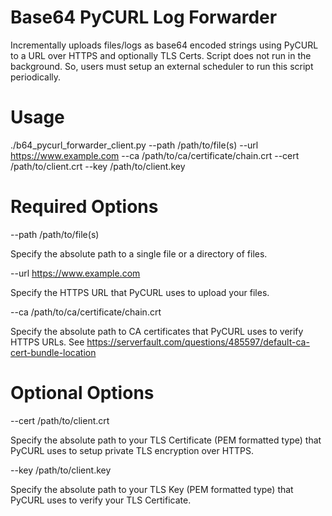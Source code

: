 # Base64 PyCURL Log Forwarder
Incrementally uploads files/logs as base64 encoded strings using PyCURL to a URL over HTTPS and optionally TLS Certs. Script does not run in the background. So, users must setup an external scheduler to run this script periodically.

# Usage
./b64_pycurl_forwarder_client.py --path /path/to/file(s) --url https://www.example.com --ca /path/to/ca/certificate/chain.crt --cert /path/to/client.crt --key /path/to/client.key

# Required Options
--path  /path/to/file(s)

Specify the absolute path to a single file or a directory of files.

--url   https://www.example.com

Specify the HTTPS URL that PyCURL uses to upload your files. 

--ca    /path/to/ca/certificate/chain.crt

Specify the absolute path to CA certificates that PyCURL uses to verify HTTPS URLs. See https://serverfault.com/questions/485597/default-ca-cert-bundle-location

# Optional Options
--cert  /path/to/client.crt

Specify the absolute path to your TLS Certificate (PEM formatted type) that PyCURL uses to setup private TLS encryption over HTTPS.
 
--key   /path/to/client.key

Specify the absolute path to your TLS Key (PEM formatted type) that PyCURL uses to verify your TLS Certificate.
